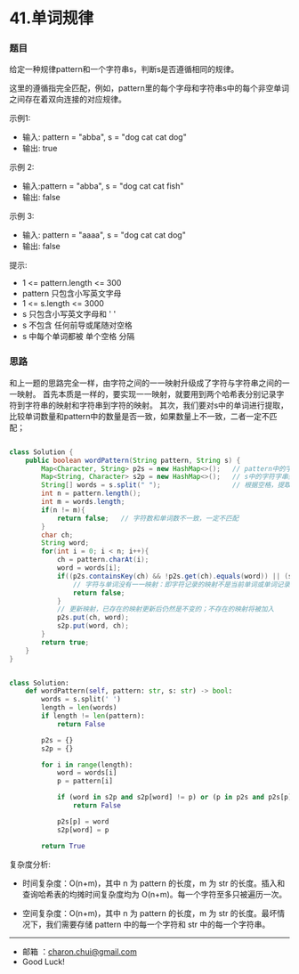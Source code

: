 41.单词规律
===


### 题目

给定一种规律pattern和一个字符串s，判断s是否遵循相同的规律。

这里的遵循指完全匹配，例如，pattern里的每个字母和字符串s中的每个非空单词之间存在着双向连接的对应规律。     

 

示例1:    

- 输入: pattern = "abba", s = "dog cat cat dog"
- 输出: true

示例 2:   

- 输入:pattern = "abba", s = "dog cat cat fish"
- 输出: false

示例 3:     

- 输入: pattern = "aaaa", s = "dog cat cat dog"
- 输出: false
 

提示:      

- 1 <= pattern.length <= 300
- pattern 只包含小写英文字母
- 1 <= s.length <= 3000
- s 只包含小写英文字母和 ' '
- s 不包含 任何前导或尾随对空格
- s 中每个单词都被 单个空格 分隔


### 思路

和上一题的思路完全一样，由字符之间的一一映射升级成了字符与字符串之间的一一映射。
首先本质是一样的，要实现一一映射，就要用到两个哈希表分别记录字符到字符串的映射和字符串到字符的映射。
其次，我们要对s中的单词进行提取，比较单词数量和pattern中的数量是否一致，如果数量上不一致，二者一定不匹配；



```java

class Solution {
    public boolean wordPattern(String pattern, String s) {
        Map<Character, String> p2s = new HashMap<>();   // pattern中的字符到s中的字符子串的映射表
        Map<String, Character> s2p = new HashMap<>();   // s中的字符字串到pattern中的字符的映射表
        String[] words = s.split(" ");                  // 根据空格，提取s中的单词
        int n = pattern.length();
        int m = words.length;
        if(n != m){
            return false;   // 字符数和单词数不一致，一定不匹配
        }
        char ch;
        String word;
        for(int i = 0; i < n; i++){
            ch = pattern.charAt(i);
            word = words[i];
            if((p2s.containsKey(ch) && !p2s.get(ch).equals(word)) || (s2p.containsKey(word) && s2p.get(word) != ch)){
                // 字符与单词没有一一映射：即字符记录的映射不是当前单词或单词记录的映射不是当前字符
                return false;
            }
            // 更新映射，已存在的映射更新后仍然是不变的；不存在的映射将被加入
            p2s.put(ch, word);
            s2p.put(word, ch);
        }
        return true;
    }
}
```


```python

class Solution:
    def wordPattern(self, pattern: str, s: str) -> bool:
        words = s.split(' ')
        length = len(words)
        if length != len(pattern):
            return False

        p2s = {}
        s2p = {}

        for i in range(length):
            word = words[i]
            p = pattern[i]

            if (word in s2p and s2p[word] != p) or (p in p2s and p2s[p] != word):
                return False

            p2s[p] = word
            s2p[word] = p

        return True
```

复杂度分析:     

- 时间复杂度：O(n+m)，其中 n 为 pattern 的长度，m 为 str 的长度。插入和查询哈希表的均摊时间复杂度均为 O(n+m)。每一个字符至多只被遍历一次。

- 空间复杂度：O(n+m)，其中 n 为 pattern 的长度，m 为 str 的长度。最坏情况下，我们需要存储 pattern 中的每一个字符和 str 中的每一个字符串。


---
- 邮箱 ：charon.chui@gmail.com  
- Good Luck! 

	
